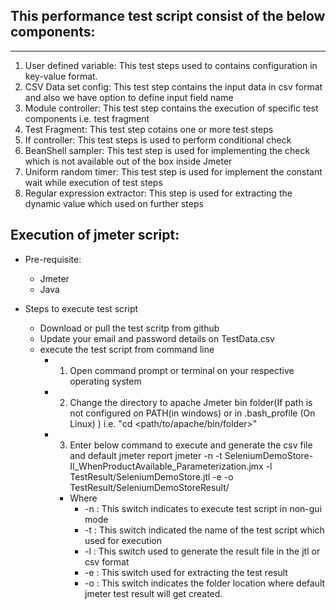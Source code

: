 This performance test script consist of the below components:
-------------------------------------------------------------
-------------------------------------------------------------

1) User defined variable: This test steps used to contains configuration in key-value format.
2) CSV Data set config: This test step contains the input data in csv format and also we have option to define input field name
3) Module controller: This test step contains the execution of specific test components i.e. test fragment
4) Test Fragment: This test step cotains one or more test steps
5) If controller: This test steps is used to perform conditional check
6) BeanShell sampler: This test step is used for implementing the check which is not available out of the box inside Jmeter
7) Uniform random timer: This test step is used for implement the constant wait while execution of test steps
8) Regular expression extractor: This step is used for extracting the dynamic value which used on further steps


Execution of jmeter script:
-------------------------------
* Pre-requisite:
    - Jmeter
    - Java

* Steps to execute test script
  - Download or pull the test scritp from github
  - Update your email and password details on TestData.csv
  - execute the test script from command line
    * 1) Open command prompt or terminal on your respective operating system
    * 2) Change the directory to apache Jmeter bin folder(If path is not configured on PATH(in windows) or in .bash_profile (On Linux) )    i.e.  "cd <path/to/apache/bin/folder>"
    * 3) Enter below command to execute and generate the csv file and default jmeter report
        jmeter -n -t SeleniumDemoStore-II_WhenProductAvailable_Parameterization.jmx -l TestResult/SeleniumDemoStore.jtl -e -o  TestResult/SeleniumDemoStoreResult/
        
        * Where
            * -n : This switch indicates to execute test script in non-gui mode
            * -t : This switch indicated the name of the test script which used for execution
            * -l : This switch used to generate the result file in the jtl or csv format
            * -e : This switch used for extracting the test result
            * -o : This switch indicates the folder location where default jmeter test result will get created.

